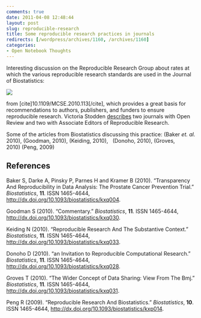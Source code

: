 ```yaml
---
comments: true
date: 2011-04-08 12:48:44
layout: post
slug: reproducible-research
title: Some reproducible research practices in journals
redirects: [/wordpress/archives/1160, /archives/1160]
categories:
- Open Notebook Thoughts
---
```


Interesting discussion on the Reproducible Research Group about rates at which the various reproducible research standards are used in the Journal of Biostatistics:

![]( http://farm6.staticflickr.com/5015/5472087649_8093f6b92e_o.png )


from [cite]10.1109/MCSE.2010.113[/cite], which provides a great basis for recommendations to authors, publishers, and funders to ensure reproducible research. Victoria Stodden [describes](http://bit.ly/ikfpxK) two journals with Open Review and two with Associate Editors of Reproducible Research.

Some of the articles from Biostatistics discussing this practice: (Baker _et. al._ 2010), (Goodman, 2010), (Keiding, 2010),   (Donoho, 2010), (Groves, 2010) (Peng, 2009)
## References

<p>Baker S, Darke A, Pinsky P, Parnes H and Kramer B (2010).
&ldquo;Transparency And Reproducibility in Data Analysis: The Prostate Cancer Prevention Trial.&rdquo;
<EM>Biostatistics</EM>, <B>11</B>.
ISSN 1465-4644, <a href="http://dx.doi.org/10.1093/biostatistics/kxq004">http://dx.doi.org/10.1093/biostatistics/kxq004</a>.
<p>Goodman S (2010).
&ldquo;Commentary.&rdquo;
<EM>Biostatistics</EM>, <B>11</B>.
ISSN 1465-4644, <a href="http://dx.doi.org/10.1093/biostatistics/kxq030">http://dx.doi.org/10.1093/biostatistics/kxq030</a>.
<p>Keiding N (2010).
&ldquo;Reproducible Research And The Substantive Context.&rdquo;
<EM>Biostatistics</EM>, <B>11</B>.
ISSN 1465-4644, <a href="http://dx.doi.org/10.1093/biostatistics/kxq033">http://dx.doi.org/10.1093/biostatistics/kxq033</a>.
<p>Donoho D (2010).
&ldquo;an Invitation to Reproducible Computational Research.&rdquo;
<EM>Biostatistics</EM>, <B>11</B>.
ISSN 1465-4644, <a href="http://dx.doi.org/10.1093/biostatistics/kxq028">http://dx.doi.org/10.1093/biostatistics/kxq028</a>.
<p>Groves T (2010).
&ldquo;The Wider Concept of Data Sharing: View From The Bmj.&rdquo;
<EM>Biostatistics</EM>, <B>11</B>.
ISSN 1465-4644, <a href="http://dx.doi.org/10.1093/biostatistics/kxq031">http://dx.doi.org/10.1093/biostatistics/kxq031</a>.
<p>Peng R (2009).
&ldquo;Reproducible Research And Biostatistics.&rdquo;
<EM>Biostatistics</EM>, <B>10</B>.
ISSN 1465-4644, <a href="http://dx.doi.org/10.1093/biostatistics/kxp014">http://dx.doi.org/10.1093/biostatistics/kxp014</a>.
